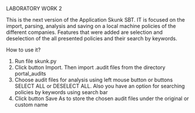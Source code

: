 LABORATORY WORK 2

This is the next version of the Application Skunk SBT. IT is focused on the import, parsing, analysis and saving on a local machine policies of the different companies. 
Features that were added are selection and deselection of the all presented policies and their search by keywords.

How to use it?

1. Run file skunk.py
2. Click button Import. Then import .audit files from the directory portal_audits
3. Choose audit files for analysis using left mouse button or buttons SELECT ALL or DESELECT ALL. Also you have an option for searching policies by keywords using search bar
4. Click button Save As to store the chosen audit files under the original or custom name
